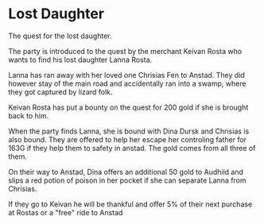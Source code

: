 # Lost Daughter

The quest for the lost daughter.

The party is introduced to the quest by the merchant Keivan Rosta who wants to find his lost daughter Lanna Rosta.

Lanna has ran away with her loved one Chrisias Fen to Anstad. They did however stay of the main road and accidentally ran into a swamp, where they got captured by lizard folk.

Keivan Rosta has put a bounty on the quest for 200 gold if she is brought back to him.

When the party finds Lanna, she is bound with Dina Dursk and Chrisias is also bound. They are offered to help her escape her controling father for 163G if they help them to safety in anstad. The gold comes from all three of them.

On their way to Anstad, Dina offers an additional 50 gold to Audhild and slips a red potion of poison in her pocket if she can separate Lanna from Chrisias.

If they go to Keivan he will be thankful and offer 5% of their next purchase at Rostas or a "free" ride to Anstad
